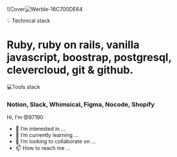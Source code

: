 

![Cover![Werble-16C700DE64](https://user-images.githubusercontent.com/86422513/155713968-6cd51691-f976-44c9-a64a-9cf74b70a081.gif)




💡 Technical stack 

# Ruby, ruby on rails, vanilla javascript, boostrap, postgresql, clevercloud, git & github. 

💻Tools stack

### Notion, Slack, Whimsical, Figma, Nocode, Shopify




Hi, I’m @97190
- 👀 I’m interested in ...
- 🌱 I’m currently learning ...
- 💞️ I’m looking to collaborate on ...
- 📫 How to reach me ...

<!---
97190/97190 is a ✨ special ✨ repository because its `README.md` (this file) appears on your GitHub profile.
You can click the Preview link to take a look at your changes.
--->
